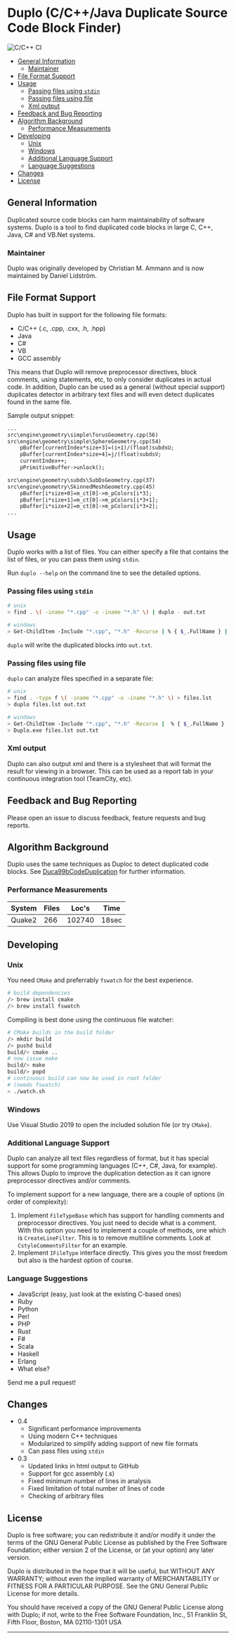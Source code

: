 # Duplo (C/C++/Java Duplicate Source Code Block Finder) <!-- omit in toc -->

![C/C++ CI](https://github.com/dlidstrom/Duplo/workflows/C/C++%20CI/badge.svg)

- [General Information](#general-information)
  - [Maintainer](#maintainer)
- [File Format Support](#file-format-support)
- [Usage](#usage)
  - [Passing files using `stdin`](#passing-files-using-stdin)
  - [Passing files using file](#passing-files-using-file)
  - [Xml output](#xml-output)
- [Feedback and Bug Reporting](#feedback-and-bug-reporting)
- [Algorithm Background](#algorithm-background)
  - [Performance Measurements](#performance-measurements)
- [Developing](#developing)
  - [Unix](#unix)
  - [Windows](#windows)
  - [Additional Language Support](#additional-language-support)
  - [Language Suggestions](#language-suggestions)
- [Changes](#changes)
- [License](#license)

## General Information

Duplicated source code blocks can harm maintainability of software systems.
Duplo is a tool to find duplicated code blocks in large C, C++, Java, C# and
VB.Net systems.

### Maintainer

Duplo was originally developed by Christian
M. Ammann and is now maintained by Daniel
Lidström.

## File Format Support

Duplo has built in support for the following
file formats:

- C/C++ (.c, .cpp, .cxx, .h, .hpp)
- Java
- C#
- VB
- GCC assembly

This means that Duplo will remove
preprocessor directives, block comments, using
statements, etc, to only consider duplicates
in actual code.
In addition, Duplo can be used as a general
(without special support) duplicates detector
in arbitrary text files and will even detect
duplicates found in the same file.

Sample output snippet:

```txt
...
src\engine\geometry\simple\TorusGeometry.cpp(56)
src\engine\geometry\simple\SphereGeometry.cpp(54)
    pBuffer[currentIndex*size+3]=(i+1)/(float)subdsU;
    pBuffer[currentIndex*size+4]=j/(float)subdsV;
    currentIndex++;
    pPrimitiveBuffer->unlock();

src\engine\geometry\subds\SubDsGeometry.cpp(37)
src\engine\geometry\SkinnedMeshGeometry.cpp(45)
    pBuffer[i*size+0]=m_ct[0]->m_pColors[i*3];
    pBuffer[i*size+1]=m_ct[0]->m_pColors[i*3+1];
    pBuffer[i*size+2]=m_ct[0]->m_pColors[i*3+2];
...
```

## Usage

Duplo works with a list of files. You can either specify a file that contains the list of files, or you can pass them using `stdin`.

Run `duplo --help` on the command line to see the detailed options.

### Passing files using `stdin`

```bash
# unix
> find . \( -iname "*.cpp" -o -iname "*.h" \) | duplo - out.txt

# windows
> Get-ChildItem -Include "*.cpp", "*.h" -Recurse | % { $_.FullName } | Duplo.exe - out.txt
```

`duplo` will write the duplicated blocks into `out.txt`.

### Passing files using file

`duplo` can analyze files specified in a separate file:

```bash
# unix
> find . -type f \( -iname "*.cpp" -o -iname "*.h" \) > files.lst
> duplo files.lst out.txt

# windows
> Get-ChildItem -Include "*.cpp", "*.h" -Recurse |  % { $_.FullName } | Out-File -encoding ascii files.lst
> Duplo.exe files.lst out.txt
```

### Xml output

Duplo can also output xml and there is a stylesheet that will format the result for viewing in a browser. This can be used as a report tab in your continuous integration tool (TeamCity, etc).

## Feedback and Bug Reporting

Please open an issue to discuss feedback,
feature requests and bug reports.

## Algorithm Background

Duplo uses the same techniques as Duploc to detect duplicated code blocks. See
[Duca99bCodeDuplication](http://scg.unibe.ch/archive/papers/Duca99bCodeDuplication.pdf) for
further information.

### Performance Measurements

| System | Files | Loc's | Time |
|-|-|-|-|
| Quake2 | 266 | 102740 | 18sec |

## Developing

### Unix

You need `CMake` and preferrably `fswatch` for the best experience.

```bash
# build dependencies
/> brew install cmake
/> brew install fswatch
```

Compiling is best done using the continuous file watcher:

```bash
# CMake builds in the build folder
/> mkdir build
/> pushd build
build/> cmake ..
# now issue make
build/> make
build/> popd
# continuous build can now be used in root folder
# (needs fswatch)
> ./watch.sh
```

### Windows

Use Visual Studio 2019 to open the included solution file (or try `CMake`).

### Additional Language Support

Duplo can analyze all text files regardless of format, but it has special support for some programming languages (C++, C#, Java, for example). This allows Duplo to improve the duplication detection as it can ignore preprocessor directives and/or comments.

To implement support for a new language, there are a couple of options (in order of complexity):

1. Implement `FileTypeBase` which has support for handling comments and preprocessor directives. You just need to decide what is a comment. With this option you need to implement a couple of methods, one which is `CreateLineFilter`. This is to remove multiline comments. Look at `CstyleCommentsFilter` for an example.
2. Implement `IFileType` interface directly. This gives you the most freedom but also is the hardest option of course.

### Language Suggestions

- JavaScript (easy, just look at the existing C-based ones)
- Ruby
- Python
- Perl
- PHP
- Rust
- F#
- Scala
- Haskell
- Erlang
- What else?

Send me a pull request!

## Changes

- 0.4
  - Significant performance improvements
  - Using modern C++ techniques
  - Modularized to simplify adding support of new file formats
  - Can pass files using `stdin`
- 0.3
  - Updated links in html output to GitHub
  - Support for gcc assembly (.s)
  - Fixed minimum number of lines in analysis
  - Fixed limitation of total number of lines of code
  - Checking of arbitrary files

## License

Duplo is free software; you can redistribute it and/or modify
it under the terms of the GNU General Public License as published by
the Free Software Foundation; either version 2 of the License, or
(at your option) any later version.

Duplo is distributed in the hope that it will be useful,
but WITHOUT ANY WARRANTY; without even the implied warranty of
MERCHANTABILITY or FITNESS FOR A PARTICULAR PURPOSE.  See the
GNU General Public License for more details.

You should have received a copy of the GNU General Public License
along with Duplo; if not, write to the Free Software
Foundation, Inc., 51 Franklin St, Fifth Floor, Boston, MA  02110-1301  USA

---

